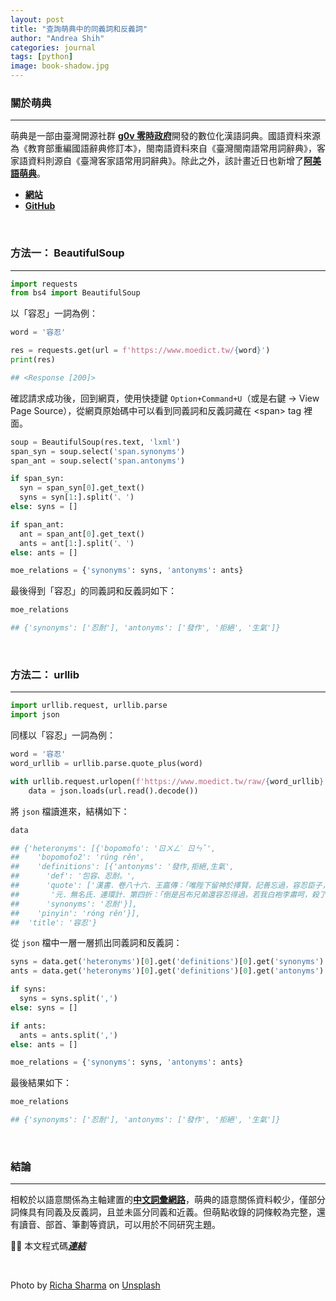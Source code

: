 ```yaml
---
layout: post
title: "查詢萌典中的同義詞和反義詞"
author: "Andrea Shih"
categories: journal
tags: [python]
image: book-shadow.jpg
---
```


### 關於萌典
---
萌典是一部由臺灣開源社群 [**<u>g0v 零時政府</u>**](https://github.com/g0v)開發的數位化漢語詞典。國語資料來源為《教育部重編國語辭典修訂本》，閩南語資料來自《臺灣閩南語常用詞辭典》，客家語資料則源自《臺灣客家語常用詞辭典》。除此之外，該計畫近日也新增了[**<u>阿美語萌典</u>**](https://amis.moedict.tw/)。
- [**<u>網站</u>**](https://www.moedict.tw)
- [**<u>GitHub</u>**](https://github.com/g0v/moedict-webkit)

&nbsp;

### 方法一： BeautifulSoup
---

```python
import requests
from bs4 import BeautifulSoup
```

以「容忍」一詞為例：

```python
word = '容忍'

res = requests.get(url = f'https://www.moedict.tw/{word}')
print(res)

## <Response [200]>
```

確認請求成功後，回到網頁，使用快捷鍵 `Option+Command+U`（或是右鍵 -> View Page Source），從網頁原始碼中可以看到同義詞和反義詞藏在 \<span> tag 裡面。

```python
soup = BeautifulSoup(res.text, 'lxml')
span_syn = soup.select('span.synonyms')
span_ant = soup.select('span.antonyms')

if span_syn:
  syn = span_syn[0].get_text()
  syns = syn[1:].split('、')
else: syns = []

if span_ant:
  ant = span_ant[0].get_text()
  ants = ant[1:].split('、')
else: ants = []

moe_relations = {'synonyms': syns, 'antonyms': ants}
```

最後得到「容忍」的同義詞和反義詞如下：

```python
moe_relations

## {'synonyms': ['忍耐'], 'antonyms': ['發作', '拒絕', '生氣']}
```

&nbsp;

### 方法二： urllib
---

```python
import urllib.request, urllib.parse
import json
```

同樣以「容忍」一詞為例：

```python
word = '容忍'
word_urllib = urllib.parse.quote_plus(word)

with urllib.request.urlopen(f'https://www.moedict.tw/raw/{word_urllib}') as url:
    data = json.loads(url.read().decode())
```

將 `json` 檔讀進來，結構如下：

```python
data

## {'heteronyms': [{'bopomofo': 'ㄖㄨㄥˊ ㄖㄣˇ',
##    'bopomofo2': 'rúng rěn',
##    'definitions': [{'antonyms': '發作,拒絕,生氣',
##      'def': '包容、忍耐。',
##      'quote': ['漢書．卷八十六．王嘉傳：「唯陛下留神於擇賢，記善忘過，容忍臣子，勿責以備。」',
##       '元．無名氏．連環計．第四折：「倒是呂布兄弟還容忍得過，若我白袍李肅呵，殺了那老賊多時也。」'],
##      'synonyms': '忍耐'}],
##    'pinyin': 'róng rěn'}],
##  'title': '容忍'}
```

從 `json` 檔中一層一層抓出同義詞和反義詞：

```python
syns = data.get('heteronyms')[0].get('definitions')[0].get('synonyms')
ants = data.get('heteronyms')[0].get('definitions')[0].get('antonyms')

if syns:
  syns = syns.split(',')
else: syns = []

if ants:
  ants = ants.split(',')
else: ants = []

moe_relations = {'synonyms': syns, 'antonyms': ants}
```
最後結果如下：

```python
moe_relations

## {'synonyms': ['忍耐'], 'antonyms': ['發作', '拒絕', '生氣']}
```

&nbsp;

### 結論
---
相較於以語意關係為主軸建置的[**<u>中文詞彙網路</u>**](https://lopentu.github.io/CwnWeb/)，萌典的語意關係資料較少，僅部分詞條具有同義及反義詞，且並未區分同義和近義。但萌點收錄的詞條較為完整，還有讀音、部首、筆劃等資訊，可以用於不同研究主題。

👩‍💻 本文程式碼[***<u>連結</u>***]([**<u>中文詞彙網路</u>**])

&nbsp;

Photo by <a href="https://unsplash.com/@richasharma96?utm_source=unsplash&utm_medium=referral&utm_content=creditCopyText">Richa Sharma</a> on <a href="https://unsplash.com/s/photos/book?utm_source=unsplash&utm_medium=referral&utm_content=creditCopyText">Unsplash</a>
  